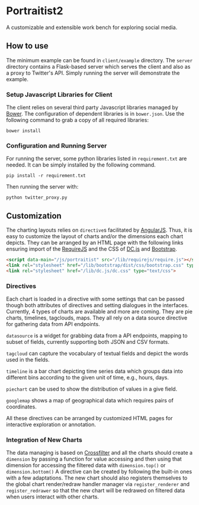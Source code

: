 # Portraitist2


A customizable and extensible work bench for exploring social media.

## How to use

The minimum example can be found in ```client/example``` directory. The
```server``` directory contains a Flask-based server which serves the
client and also as a proxy to Twitter's API. Simply running the server
will demonstrate the example.

### Setup Javascript Libraries for Client

The client relies on several third party Javascript libraries managed
by [Bower](http://bower.io). The configuration of dependent libraries
is in ```bower.json```. Use the following command to grab a copy of all
required libraries:

```bower install```

### Configuration and Running Server
    
For running the server, some python libraries listed in
```requirement.txt``` are needed. It can be simply installed by 
the following command.

```pip install -r requirement.txt``` 

Then running the server with:

```python twitter_proxy.py```


## Customization

The charting layouts relies on ```directive```s facilitated
by [AngularJS](https://anguarjs.org). Thus, it is easy to
customize the layout of charts and/or the dimensions each chart
depicts. They can be arranged by an HTML page with the following
links ensuring import of the [RequireJS](http://requirejs.org)
and the CSS of [DC.js](https://github.com/dcjs/dcjs) and
[Bootstrap](https://getbootstrap.com).

```html
<script data-main="/js/portraitist" src="/lib/requirejs/require.js"></script>
<link rel="stylesheet" href="/lib/bootstrap/dist/css/bootstrap.css" type="text/css">
<link rel="stylesheet" href="/lib/dc.js/dc.css" type="text/css">
```

### Directives

Each chart is loaded in a directive with some settings that can be passed though both
attributes of directives and setting dialogues in the interfaces. Currently,
4 types of charts are available and more are coming. They are pie charts,
timelines, tagclouds, maps. They all rely on a data source directive for
gathering data from API endpoints.

```datasource``` is a widget for grabbing data from a API endpoints, mapping to
subset of fields, currently supporting both JSON and CSV formats.

```tagcloud``` can capture the vocabulary of textual fields and depict
the words used in the fields.

```timeline``` is a bar chart depicting time series data which groups
data into different bins according to the given unit of time, e.g.,
hours, days.

```piechart``` can be used to show the distribution of values in a give
field.

```googlemap``` shows a map of geographical data which requires pairs of
coordinates.

All these directives can be arranged by customized HTML pages for
interactive exploration or annotation.

### Integration of New Charts

The data managing is based on [Crossfilter](https://github.com/square/crossfilter)
and all the charts should create a ```dimension``` by passing a function
for value accessing and then using that dimension for accessing the
filtered data with ```dimension.top()``` or ```dimension.bottom()```
A directive can be created by following the built-in ones with a few
adaptations. The new chart should also registers themselves to the global
chart render/redraw handler manager via ```register_renderer``` and
```register_redrawer``` so that the new chart will be redrawed on
filtered data when users interact with other charts.
